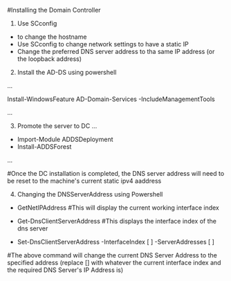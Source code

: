 #Installing the Domain Controller


1. Use SCconfig 
 - to change the hostname
 - Use SCconfig to change network settings to have a static IP 
 - Change the preferred DNS server address to tha same IP address (or the loopback address)

2. Install the AD-DS using powershell

... 
   
Install-WindowsFeature AD-Domain-Services -IncludeManagementTools   
   
...

3. Promote the server to DC 
...

- Import-Module ADDSDeployment
- Install-ADDSForest

...

#Once the DC installation is completed, the DNS server address will need to be reset to the machine's current static ipv4 aaddress

4. Changing the DNSServerAddress using Powershell

- GetNetIPAddress #This will display the current working interface index 

- Get-DnsClientServerAddress #This displays the interface index of the dns server

- Set-DnsClientServerAddress -InterfaceIndex [ ] -ServerAddresses [ ]

#The above command will change the current DNS Server Address to the specified address (replace [] with whatever the current interface index and the required DNS Server's IP Address is)

